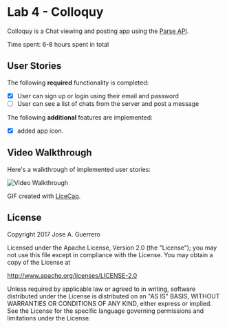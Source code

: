 # Lab 4 - Colloquy 

Colloquy is a Chat viewing and posting app using the [Parse API](https://parseplatform.github.io/Parse-SDK-iOS-OSX/api/).

Time spent: 6-8 hours spent in total

## User Stories

The following **required** functionality is completed:

- [x] User can sign up or login using their email and password
- [ ] User can see a list of chats from the server and post a message

The following **additional** features are implemented:

- [x] added app icon.

## Video Walkthrough 

Here's a walkthrough of implemented user stories:

<img src='https://github.com/jguerrero12/Github-Browser/blob/master/githubbrowserDemo_2.gif?raw=true' title='Video Walkthrough' width='' alt='Video Walkthrough' />

GIF created with [LiceCap](http://www.cockos.com/licecap/).

## License

Copyright 2017 Jose A. Guerrero

Licensed under the Apache License, Version 2.0 (the "License");
you may not use this file except in compliance with the License.
You may obtain a copy of the License at

http://www.apache.org/licenses/LICENSE-2.0

Unless required by applicable law or agreed to in writing, software
distributed under the License is distributed on an "AS IS" BASIS,
WITHOUT WARRANTIES OR CONDITIONS OF ANY KIND, either express or implied.
See the License for the specific language governing permissions and
limitations under the License.

